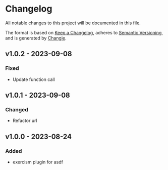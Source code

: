 # Changelog
All notable changes to this project will be documented in this file.

The format is based on [Keep a Changelog](https://keepachangelog.com/en/1.0.0/),
adheres to [Semantic Versioning](https://semver.org/spec/v2.0.0.html),
and is generated by [Changie](https://github.com/miniscruff/changie).


## v1.0.2 - 2023-09-08
### Fixed
* Update function call

## v1.0.1 - 2023-09-08
### Changed
* Refactor url

## v1.0.0 - 2023-08-24
### Added
* exercism plugin for asdf
